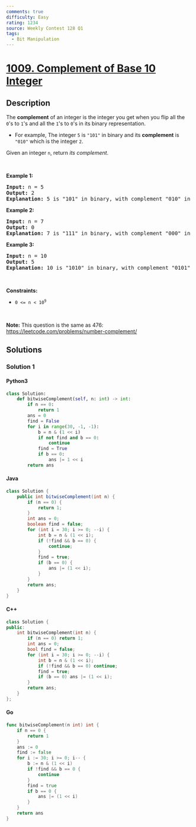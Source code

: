 ```yaml
---
comments: true
difficulty: Easy
rating: 1234
source: Weekly Contest 128 Q1
tags:
  - Bit Manipulation
---
```


<!-- problem:start -->

# [1009. Complement of Base 10 Integer](https://leetcode.com/problems/complement-of-base-10-integer)

## Description

<!-- description:start -->

<p>The <strong>complement</strong> of an integer is the integer you get when you flip all the <code>0</code>&#39;s to <code>1</code>&#39;s and all the <code>1</code>&#39;s to <code>0</code>&#39;s in its binary representation.</p>

<ul>
	<li>For example, The integer <code>5</code> is <code>&quot;101&quot;</code> in binary and its <strong>complement</strong> is <code>&quot;010&quot;</code> which is the integer <code>2</code>.</li>
</ul>

<p>Given an integer <code>n</code>, return <em>its complement</em>.</p>

<p>&nbsp;</p>
<p><strong class="example">Example 1:</strong></p>

<pre>
<strong>Input:</strong> n = 5
<strong>Output:</strong> 2
<strong>Explanation:</strong> 5 is &quot;101&quot; in binary, with complement &quot;010&quot; in binary, which is 2 in base-10.
</pre>

<p><strong class="example">Example 2:</strong></p>

<pre>
<strong>Input:</strong> n = 7
<strong>Output:</strong> 0
<strong>Explanation:</strong> 7 is &quot;111&quot; in binary, with complement &quot;000&quot; in binary, which is 0 in base-10.
</pre>

<p><strong class="example">Example 3:</strong></p>

<pre>
<strong>Input:</strong> n = 10
<strong>Output:</strong> 5
<strong>Explanation:</strong> 10 is &quot;1010&quot; in binary, with complement &quot;0101&quot; in binary, which is 5 in base-10.
</pre>

<p>&nbsp;</p>
<p><strong>Constraints:</strong></p>

<ul>
	<li><code>0 &lt;= n &lt; 10<sup>9</sup></code></li>
</ul>

<p>&nbsp;</p>
<p><strong>Note:</strong> This question is the same as 476: <a href="https://leetcode.com/problems/number-complement/" target="_blank">https://leetcode.com/problems/number-complement/</a></p>

<!-- description:end -->

## Solutions

<!-- solution:start -->

### Solution 1

<!-- tabs:start -->

#### Python3

```python
class Solution:
    def bitwiseComplement(self, n: int) -> int:
        if n == 0:
            return 1
        ans = 0
        find = False
        for i in range(30, -1, -1):
            b = n & (1 << i)
            if not find and b == 0:
                continue
            find = True
            if b == 0:
                ans |= 1 << i
        return ans
```

#### Java

```java
class Solution {
    public int bitwiseComplement(int n) {
        if (n == 0) {
            return 1;
        }
        int ans = 0;
        boolean find = false;
        for (int i = 30; i >= 0; --i) {
            int b = n & (1 << i);
            if (!find && b == 0) {
                continue;
            }
            find = true;
            if (b == 0) {
                ans |= (1 << i);
            }
        }
        return ans;
    }
}
```

#### C++

```cpp
class Solution {
public:
    int bitwiseComplement(int n) {
        if (n == 0) return 1;
        int ans = 0;
        bool find = false;
        for (int i = 30; i >= 0; --i) {
            int b = n & (1 << i);
            if (!find && b == 0) continue;
            find = true;
            if (b == 0) ans |= (1 << i);
        }
        return ans;
    }
};
```

#### Go

```go
func bitwiseComplement(n int) int {
	if n == 0 {
		return 1
	}
	ans := 0
	find := false
	for i := 30; i >= 0; i-- {
		b := n & (1 << i)
		if !find && b == 0 {
			continue
		}
		find = true
		if b == 0 {
			ans |= (1 << i)
		}
	}
	return ans
}
```

<!-- tabs:end -->

<!-- solution:end -->

<!-- problem:end -->
